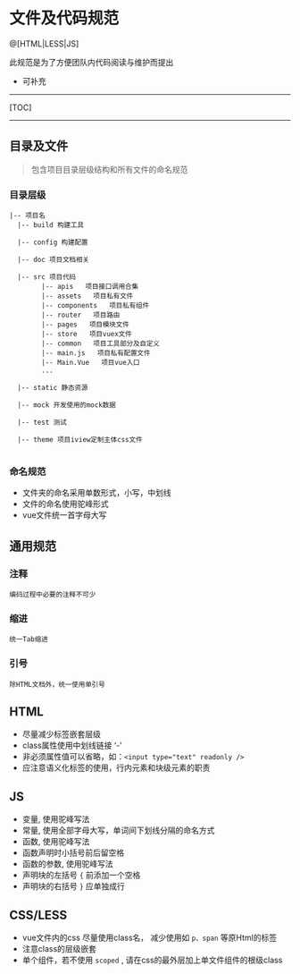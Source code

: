 # 文件及代码规范

@[HTML|LESS|JS]

此规范是为了方便团队内代码阅读与维护而提出

* 可补充

-------------------

[TOC]

-------------------
## 目录及文件

> 包含项目目录层级结构和所有文件的命名规范

### 目录层级
```
|-- 项目名
  |-- build 构建工具

  |-- config 构建配置

  |-- doc 项目文档相关

  |-- src 项目代码
        |-- apis   项目接口调用合集
        |-- assets   项目私有文件
        |-- components   项目私有组件
        |-- router   项目路由
        |-- pages   项目模块文件
        |-- store   项目vuex文件
        |-- common   项目工具部分及自定义
        |-- main.js   项目私有配置文件
        |-- Main.Vue   项目vue入口
        ...

  |-- static 静态资源

  |-- mock 开发使用的mock数据

  |-- test 测试

  |-- theme 项目iview定制主体css文件
  
```
### 命名规范

* 文件夹的命名采用单数形式，小写，中划线
* 文件的命名使用驼峰形式
* vue文件统一首字母大写


## 通用规范

### 注释

    编码过程中必要的注释不可少

### 缩进

    统一Tab缩进

### 引号

    除HTML文档外，统一使用单引号

## HTML

* 尽量减少标签嵌套层级
* class属性使用中划线链接 ‘-’
* 非必须属性值可以省略，如：`<input type="text" readonly />`
* 应注意语义化标签的使用，行内元素和块级元素的职责

## JS

* 变量, 使用驼峰写法
* 常量, 使用全部字母大写，单词间下划线分隔的命名方式
* 函数, 使用驼峰写法
* 函数声明时小括号前后留空格
* 函数的参数, 使用驼峰写法
* 声明块的左括号 `{` 前添加一个空格
* 声明块的右括号 `}` 应单独成行

## CSS/LESS

* vue文件内的css 尽量使用class名， 减少使用如 ` p、span ` 等原Html的标签
* 注意class的层级嵌套
* 单个组件，若不使用 ` scoped `  , 请在css的最外层加上单文件组件的根级class



